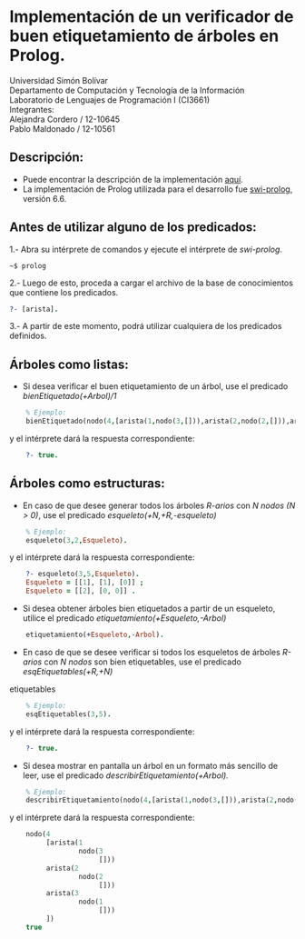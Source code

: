 # Implementación de un verificador de buen etiquetamiento de árboles en Prolog.

Universidad Simón Bolívar  
Departamento de Computación y Tecnología de la Información  
Laboratorio de Lenguajes de Programación I (CI3661)  
Integrantes:  
    Alejandra Cordero / 12-10645  
    Pablo Maldonado / 12-10561  

## Descripción:

* Puede encontrar la descripción de la implementación [aquí](https://github.com/Proyectos-AP/Lenguajes_CI3661/blob/master/Proyecto_2/Enunciado.pdf).
* La implementación de Prolog utilizada para el desarrollo fue [swi-prolog](http://www.swi-prolog.org/), versión 6.6.

## Antes de utilizar alguno de los predicados:
1.- Abra su intérprete de comandos y ejecute el intérprete de *swi-prolog*.
```shell
~$ prolog
``` 
2.- Luego de esto, proceda a cargar el archivo de la base de conocimientos que contiene los predicados.
```prolog
?- [arista].
```
3.- A partir de este momento, podrá utilizar cualquiera de los predicados definidos.

## Árboles como listas: 
* Si desea verificar el buen etiquetamiento de un árbol, use el predicado *bienEtiquetado(+Arbol)/1*
```prolog
	% Ejemplo:
	bienEtiquetado(nodo(4,[arista(1,nodo(3,[])),arista(2,nodo(2,[])),arista(3,nodo(1,[]))])).
```
y el intérprete dará la respuesta correspondiente:
``` prolog
    ?- true.
```

## Árboles como estructuras:
* En caso de que desee generar todos los árboles *R-arios* con *N nodos (N > 0)*, use el predicado *esqueleto(+N,+R,-esqueleto)*
```prolog
	% Ejemplo:
	esqueleto(3,2,Esqueleto).
```
   y el intérprete dará la respuesta correspondiente:
``` prolog
    ?- esqueleto(3,5,Esqueleto).
    Esqueleto = [[1], [1], [0]] ;
    Esqueleto = [[2], [0, 0]] .
```

* Si desea obtener árboles bien etiquetados a partir de un esqueleto, utilice el predicado *etiquetamiento(+Esqueleto,-Arbol)*
```prolog
	etiquetamiento(+Esqueleto,-Arbol).
```
* En caso de que se desee verificar si todos los esqueletos de árboles *R-arios* con *N nodos* son bien etiquetables, use el predicado *esqEtiquetables(+R,+N)*

etiquetables
```prolog
	% Ejemplo:
	esqEtiquetables(3,5).
```
   y el intérprete dará la respuesta correspondiente:
``` prolog
    ?- true.
```
* Si desea mostrar en pantalla un árbol en un formato más sencillo de leer, use el predicado *describirEtiquetamiento(+Arbol).*
```prolog
	% Ejemplo:
	describirEtiquetamiento(nodo(4,[arista(1,nodo(3,[])),arista(2,nodo(2,[])),arista(3,nodo(1,[]))])).
```

   y el intérprete dará la respuesta correspondiente:
``` prolog
    nodo(4
         [arista(1
                 nodo(3
                      []))
         arista(2
                 nodo(2
                      []))
         arista(3
                 nodo(1
                      []))
         ])
    true 


```
